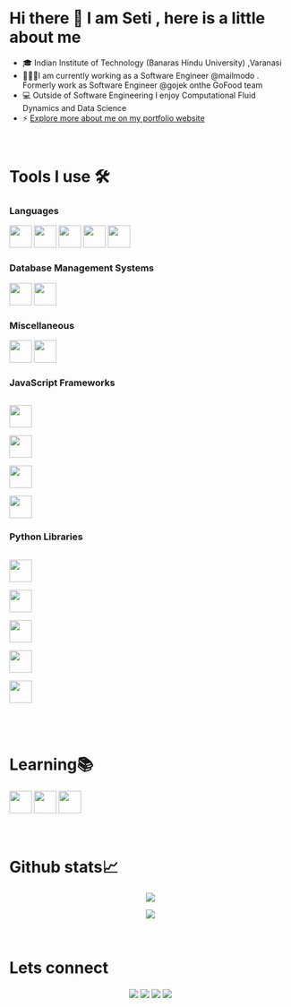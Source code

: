 
<h1>Hi there 👋 I am  Seti ,  here is a little about me</h1>

- 🎓 Indian Institute of Technology (Banaras Hindu University) ,Varanasi 
- 👩🏾‍🔧I am currently working as a Software Engineer @mailmodo . Formerly work as Software Engineer @gojek onthe GoFood team 
- 💻 Outside of Software Engineering I enjoy Computational Fluid Dynamics and Data Science
- ⚡ [Explore more about me on my portfolio website](https://martin.vercel.app/)

<br>
 

<h1> Tools I use 🛠️</h1>

<h3>Languages</h3>

<code><img height="40" src="https://img.shields.io/badge/c++-%2300599C.svg?&style=for-the-badge&logo=c%2B%2B&logoColor=white" /></code>
<code><img height="40" src="https://img.shields.io/badge/java-%234ea94b.svg?&style=for-the-badge&logo=java&logoColor=white&color=ff4d4d" /></code>
<code><img height="40" src="https://img.shields.io/badge/javascript-%2320232a.svg?&style=for-the-badge&logo=javascript&logoColor=%23F7DF1E" /></code>
<code><img height="40" src="https://img.shields.io/badge/typescript-%2320232a.svg?&style=for-the-badge&logo=typescript&logoColor=blue" /></code>
<code><img height="40" src="https://img.shields.io/badge/python-%2320232a.svg?&style=for-the-badge&logo=python&logoColor=yellow" /></code>

<h3>Database Management Systems</h3>
 
<code><img height="40" src="https://img.shields.io/badge/mysql-%2300f.svg?&style=for-the-badge&logo=mysql&logoColor=white&color=ff4d4d" /></code>
<code><img height="40" src="https://img.shields.io/badge/MongoDB-%234ea94b.svg?&style=for-the-badge&logo=mongodb&logoColor=white" /></code>

<h3>Miscellaneous</h3>
 
<code><img height="40" src="https://img.shields.io/badge/node.js-%234ea94b.svg?&style=for-the-badge&logo=node.js&logoColor=white" /></code>
<code><img height="40" src="https://img.shields.io/badge/git-%2320232a.svg?&style=for-the-badge&logo=git&logoColor=ff4d4d" /></code>

<h3>JavaScript Frameworks</h3>
<code>
<img height="40" src="https://img.shields.io/badge/react-%2320232a.svg?&style=for-the-badge&logo=react&logoColor=%2361DAFB" />
</code>
<code>
<img height="40" src="https://img.shields.io/badge/Express-teal.svg?&style=for-the-badge&logo=express&logoColor=black" />
</code>
<code>
<img height="40" src="https://img.shields.io/badge/angular-%2320232a.svg?&style=for-the-badge&logo=angular&logoColor=red" />
</code>
<code>
<img height="40" src="https://img.shields.io/badge/next-black.svg?&style=for-the-badge&logo=vercel&logoColor=white" />
</code>



 <h3>Python Libraries</h3>
 <code>
<img height="40" src="https://img.shields.io/badge/django-%2320232a.svg?&style=for-the-badge&logo=django&logoColor=yellow" />
</code>
<code>
<img height="40" src="https://img.shields.io/badge/fastapi-%2320232a.svg?&style=for-the-badge&logo=fastapi&logoColor=teal" />
</code>
<code>
<img height="40" src="https://img.shields.io/badge/Scikit%20learn-%2320232a.svg?&style=for-the-badge&logo=scikit-learn&logoColor=orange" />
</code>
<code>
<img height="40" src="https://img.shields.io/badge/pandas-%2320232a.svg?&style=for-the-badge&logo=pandas&logoColor=orange" />
</code>
<code>
<img height="40" src="https://img.shields.io/badge/numpy-%2320232a.svg?&style=for-the-badge&logo=numpy&logoColor=blue" />
</code>


<br>
<br>
<br>

<h1>Learning📚</h1>
<code><img height="40" src="https://img.shields.io/badge/rust-%2320232a.svg?&style=for-the-badge&logo=rust&logoColor=brown" /></code>
<code><img height="40" src="https://img.shields.io/badge/go-%2320232a.svg?&style=for-the-badge&logo=go&logoColor=blue" /></code>
<code><img height="40" src="https://img.shields.io/badge/Android-%2320232a.svg?&style=for-the-badge&logo=android&logoColor=green" /></code>

<br>
<br>
<br>

<h1>Github stats📈</h1>
<p align="center">
  <a href="https://github.com/ksnmartin">
    <img src="https://github-readme-stats.vercel.app/api?username=ksnmartin&show_icons=true&hide=issues&theme=cobalt&count_private=true"/>
  </a>
</p>


<p align="center">
  <a href="https://github.com/ksnmartin">
    <img src="https://github-readme-stats.vercel.app/api/top-langs/?username=ksnmartin&hide=html,css,Shell,Mustache,C,Dockerfile&theme=radical&layout=compact" align="center" />
  </a>
</p>

<br>

<h1>Lets connect</h1>
<p align="center">
<a href="https://www.linkedin.com/in/ksnmartin" target="blank"><img align="center" src="https://img.shields.io/badge/Karyamsetty%20Martin-0077B5?style=for-the-badge&logo=linkedin&logoColor=white" /></a>   
<a href="mailto:karyamsettymartin@gmail.com" target="blank"><img align="center" src="https://img.shields.io/badge/karyamsettymartin@gmail.com-D14836?style=for-the-badge&logo=gmail&logoColor=white" /></a>       
<a href="https://www.github.com/ksnmartin" target="blank"><img align="center" src="https://img.shields.io/badge/ksnmartin-100000?style=for-the-badge&logo=github&logoColor=white" /></a>        
 <a href="https://www.instagram.com/ksnmartin" target="blank"><img align="center" src="https://img.shields.io/badge/ksnmartin-E1306C?style=for-the-badge&logo=instagram&logoColor=white" /></a>
</p>

 <br>
